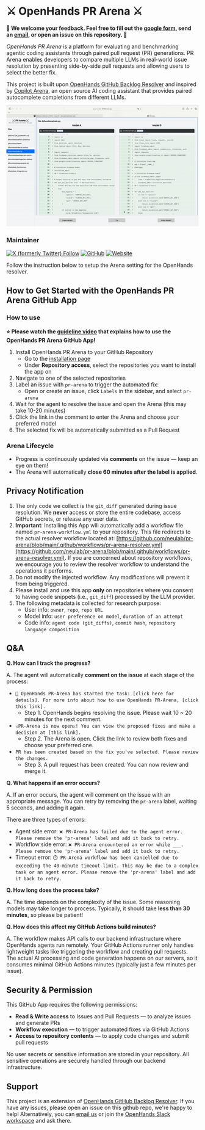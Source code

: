 # ⚔️ OpenHands PR Arena ⚔️

**👐 We welcome your feedback. Feel free to fill out the [google form](https://docs.google.com/forms/d/e/1FAIpQLSdNwc2LuqpC7cMrHblH_ZV8PeubWomXh4t2rHQR4Q_Z2VXYKA/viewform?usp=dialog), send an [email](mailto:jiseungh@andrew.cmu.edu), or open an issue on this repository. 👐**

*OpenHands PR Arena* is a platform for evaluating and benchmarking agentic coding assistants through paired pull request (PR) generations. PR Arena enables developers to compare multiple LLMs in real-world issue resolution by presenting side-by-side pull requests and allowing users to select the better fix.

This project is built upon [OpenHands GitHub Backlog Resolver](https://github.com/All-Hands-AI/OpenHands/tree/main/openhands/resolver) and inspired by [Copilot Arena](https://github.com/lmarena/copilot-arena), an open source AI coding assistant that provides paired autocomplete completions from different LLMs.

![Demo](assets/img/demo.gif)

### Maintainer
[![X (formerly Twitter) Follow](https://img.shields.io/twitter/follow/jiseungh99?style=flat-square&logo=x&label=Jiseung%20Hong)](https://x.com/jiseungh99)
[![GitHub](https://img.shields.io/badge/JiseungHong-181717?style=flat-square&logo=github&logoColor=white)](https://github.com/JiseungHong)
[![Website](https://img.shields.io/badge/wlqmfl.com-4285F4?style=flat-square&logo=google-chrome&logoColor=white)](https://wlqmfl.com)

Follow the instruction below to setup the Arena setting for the OpenHands resolver.

## How to Get Started with the OpenHands PR Arena GitHub App

### How to use

**⭐️ Please watch the [guideline video](https://youtu.be/BV2Rj_zlk2g) that explains how to use the OpenHands PR Arena GitHub App!**

1. Install OpenHands PR Arena to your GitHub Repository
    - Go to the [installation page](https://github.com/apps/openhands-pr-arena/installations/new)
    - Under **Repository access**, select the repositories you want to install the app on
2. Navigate to one of the selected repositories
3. Label an issue with `pr-arena` to trigger the automated fix:
    - Open or create an issue, click `Labels` in the sidebar, and select `pr-arena`
4. Wait for the agent to resolve the issue and open the Arena (this may take 10-20 minutes)
5. Click the link in the comment to enter the Arena and choose your preferred model
6. The selected fix will be automatically submitted as a Pull Request

### Arena Lifecycle
- Progress is continuously updated via **comments** on the issue — keep an eye on them!  
- The Arena will automatically **close 60 minutes after the label is applied**.

## Privacy Notification
1. The only code we collect is the `git_diff` generated during issue resolution. We **never** access or store the entire codebase, access GitHub secrets, or release any user data.
2. **Important**: Installing this App will automatically add a workflow file named `pr-arena-workflow.yml` to your repository. This file redirects to the actual resolver workflow located at: [https://github.com/neulab/pr-arena/blob/main/.github/workflows/pr-arena-resolver.yml](https://github.com/neulab/pr-arena/blob/main/.github/workflows/pr-arena-resolver.yml). If you are concerned about repository workflows, we encourage you to review the resolver workflow to understand the operations it performs.
3. Do not modify the injected workflow. Any modifications will prevent it from being triggered.
4. Please install and use this app **only** on repositories where you consent to having code snippets (i.e., `git_diff`) processed by the LLM provider.
5. The following metadata is collected for research purpose:
    - User info: `owner`, `repo`, `repo URL`
    - Model info: `user preference on model`, `duration of an attempt`
    - Code info: `agent code (git_diffs)`, `commit hash`, `repository language composition`

##  Q&A
**Q. How can I track the progress?**

A. The agent will automatically **comment on the issue** at each stage of the process:
  - `👐 OpenHands PR-Arena has started the task: [click here for details]. For more info about how to use OpenHands PR-Arena, [click this link].`
    - Step 1. OpenHands begins resolving the issue. Please wait 10 ~ 20 minutes for the next comment.
  - `⚔️PR-Arena is now open⚔️! You can view the proposed fixes and make a decision at [this link].`
    - Step 2. The Arena is open. Click the link to review both fixes and choose your preferred one.
  - `PR has been created based on the fix you've selected. Please review the changes.`
    - Step 3. A pull request has been created. You can now review and merge it.

**Q. What happens if an error occurs?**

A. If an error occurs, the agent will comment on the issue with an appropriate message. You can retry by removing the `pr-arena` label, waiting 5 seconds, and adding it again.

There are three types of errors:
  - Agent side error:
  `❌ PR-Arena has failed due to the agent error. Please remove the 'pr-arena' label and add it back to retry.`
  - Workflow side error:
  `❌ PR-Arena encountered an error while ___. Please remove the 'pr-arena' label and add it back to retry.`
  - Timeout error:
  `⏱️ PR-Arena workflow has been cancelled due to exceeding the 40-minute timeout limit. This may be due to a complex task or an agent error. Please remove the 'pr-arena' label and add it back to retry.`

**Q. How long does the process take?**

A. The time depends on the complexity of the issue. Some reasoning models may take longer to process. Typically, it should take **less than 30 minutes**, so please be patient!

**Q. How does this affect my GitHub Actions build minutes?**

A. The workflow makes API calls to our backend infrastructure where OpenHands agents run remotely. Your GitHub Actions runner only handles lightweight tasks like triggering the workflow and creating pull requests. The actual AI processing and code generation happens on our servers, so it consumes minimal GitHub Actions minutes (typically just a few minutes per issue).

## Security & Permission
This GitHub App requires the following permissions:
- **Read & Write access** to Issues and Pull Requests — to analyze issues and generate PRs
- **Workflow execution** — to trigger automated fixes via GitHub Actions
- **Access to repository contents** — to apply code changes and submit pull requests

No user secrets or sensitive information are stored in your repository. All sensitive operations are securely handled through our backend infrastructure.

## Support

This project is an extension of [OpenHands GitHub Backlog Resolver](https://github.com/All-Hands-AI/OpenHands/tree/main/openhands/resolver). If you have any issues, please open an issue on this github repo, we're happy to help!
Alternatively, you can [email us](mailto:jiseungh@andrew.cmu.edu) or join the [OpenHands Slack workspace](https://join.slack.com/t/opendevin/shared_invite/zt-2oikve2hu-UDxHeo8nsE69y6T7yFX_BA) and ask there.

<!-- ---

## Using the GitHub Actions Workflow

This repository includes a GitHub Actions workflow that can automatically attempt to generate a pair of pull requests for individual issues labeled with 'pr-arena'. Follow the steps to use this workflow in your own repository:

1. Prepare a github personal access token. You can:
    1. [Contact us](mailto:contact@all-hands.dev) and we will set up a token for the [openhands-agent](https://github.com/openhands-agent) account (if you want to make it clear which commits came from the agent.
    2. Choose your own github user that will make the commits to the repo, [and create a personal access token](https://github.com/settings/tokens?type=beta) with read/write scope for "contents", "issues", "pull requests", and "workflows" on the desired repos.

2. Create an API key for the LLMs you will be setting up for the Arena setting. We usually use a single API key which can access the LLM Router.

3. Copy the `.github/workflows/openhands-resolver.yml` file to your repository's `.github/workflows/` directory.

4. Enable read/write workflows for the repository by going to `Settings -> Actions -> General -> Workflow permissions` and selecting "Read and write permissions" and click "Allow Github Actions to create and approve pull requests".

5. Set up the following [GitHub secrets](https://docs.github.com/en/actions/security-for-github-actions/security-guides/using-secrets-in-github-actions) in your repository, or across your entire org if you want to only set ths once and use the resolver in multiple repositories:
   - `PAT_USERNAME`: The github username that you used to create the personal access token.
   - `PAT_TOKEN`: The personal access token for github.
   - `LLM_MODELS`: The comma seperated LLM models to use (i.e. litellm_proxy/neulab/claude-3-5-sonnet-20240620, litellm_proxy/neulab/gpt-4o-2024-05-13, litellm_proxy/neulab/gpt-4o-2024-08-06, litellm_proxy/neulab/gpt-4o-mini-2024-07-18, litellm_proxy/neulab/meta-llama/Meta-Llama-3.1-8B-Instruct-Turbo, litellm_proxy/neulab/Qwen/Qwen2-72B-Instruct, litellm_proxy/neulab/meta-llama/Meta-Llama-3.1-70B-Instruct-Turbo, litellm_proxy/neulab/NousResearch/Hermes-3-Llama-3.1-405B-Turbo, litellm_proxy/neulab/gemini/gemini-1.5-flash, litellm_proxy/neulab/gemini/gemini-1.5-pro, litellm_proxy/neulab/o1-preview, litellm_proxy/neulab/o1-mini, litellm_proxy/neulab/meta-llama/Meta-Llama-3.1-405B-Instruct, litellm_proxy/neulab/meta-llama/Meta-Llama-3.1-70B-Instruct, litellm_proxy/neulab/meta-llama/Meta-Llama-3.1-8B-Instruct, litellm_proxy/neulab/meta-llama/Llama-3.2-90B-Vision-Instruct-Turbo, litellm_proxy/neulab/meta-llama/Llama-3.2-11B-Vision-Instruct-Turbo, litellm_proxy/neulab/deepseek-chat)
   - `LLM_API_KEY`: Your API key to access the LLM Router for the LLM service
   - `LLM_BASE_URL`: The base URL for the LLM API (i.e. https://llm-proxy.app.all-hands.dev)
   - `FIREBASE_CONFIG`: (Only for the prototype) An environment variable containing the Firebase configuration details (e.g., API key, project ID, etc.).


6. To trigger the workflow, add the 'pr-arena' label to any issue you want the AI to attempt to resolve in an Arena setting.

The workflow will:

- Randomly select two LLMs among given `LLM_MODELS` to  attempt to resolve the issue, using the OpenHands resolver and the selected models respectively.
- Create and display two `git_patch`s that corresponds to each of the attempts. (Wait until the GitHub action comments on issue with the webpage URL for you arena!)
- When the user selects one of them, it automatically creates a Pull Request based on the selected model.
- Comment on the issue with the results.

## Troubleshooting

This project is an extension of [OpenHands GitHub Backlog Resolver](https://github.com/All-Hands-AI/OpenHands/tree/main/openhands/resolver). If you have any issues, please open an issue on this github repo, we're happy to help!
Alternatively, you can [email us](mailto:contact@all-hands.dev) or join the [OpenHands Slack workspace](https://join.slack.com/t/opendevin/shared_invite/zt-2oikve2hu-UDxHeo8nsE69y6T7yFX_BA) and ask there.
 -->
